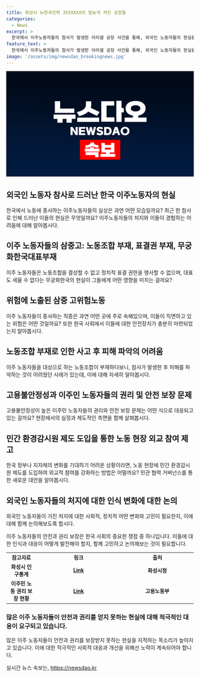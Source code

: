 ```yaml
---
title: 화성시 뉴한국인력 355XXXX의 밤늦게 켜진 공장들
categories:
  - News
excerpt: >
  한국에서 이주노동자들의 참사가 발생한 아리셀 공장 사건을 통해, 외국인 노동자들의 현실을 드러냈다. 이들은 노동조합이 없어 목소리를 내지 못하고, 산재와 고용보험 혜택도 받지 못하며, 안전 점검도 이뤄지지 않았다. 이주노동자들은 노동조합, 대표자가 없어 산재 사고 후의 상황 파악이 불가능하고, 안전장치 마련에도 불이익을 겪고 있다. 이러한 상황에서 노동조합 조직률이 미미한 외국인 노동자들은 안전사고에 취약하며, 이에 대한 조치가 필요하다는 주장이 제기되고 있다. 
feature_text: >
  한국에서 이주노동자들의 참사가 발생한 아리셀 공장 사건을 통해, 외국인 노동자들의 현실을 드러냈다. 이들은 노동조합이 없어 목소리를 내지 못하고, 산재와 고용보험 혜택도 받지 못하며, 안전 점검도 이뤄지지 않았다. 이주노동자들은 노동조합, 대표자가 없어 산재 사고 후의 상황 파악이 불가능하고, 안전장치 마련에도 불이익을 겪고 있다. 이러한 상황에서 노동조합 조직률이 미미한 외국인 노동자들은 안전사고에 취약하며, 이에 대한 조치가 필요하다는 주장이 제기되고 있다. 
image: '/assets/img/newsdao_breakingnews.jpg'
---
```


<p><img src="/assets/img/newsdao_breakingnews.jpg" alt="koreaapp 속보" /></p>

<h2 data-ke-size="size26">외국인 노동자 참사로 드러난 한국 이주노동자의 현실</h2>

<p data-ke-size="size16">한국에서 노동에 종사하는 이주노동자들의 실상은 과연 어떤 모습일까요? 최근 한 참사로 인해 드러난 이들의 현실은 무엇일까요? 이주노동자들의 처지와 이들이 경험하는 어려움에 대해 알아봅시다.</p>

<h2 data-ke-size="size24">이주 노동자들의 삼중고: 노동조합 부재, 표결권 부재, 무궁화한국대표부재</h2>

<p data-ke-size="size16">이주 노동자들은 노동조합을 결성할 수 없고 정치적 표결 권한을 행사할 수 없으며, 대표도 세울 수 없다는 무궁화한국의 현실이 그들에게 어떤 영향을 미치는 걸까요?</p>

<h2 data-ke-size="size24">위험에 노출된 삼중 고위험노동</h2>

<p data-ke-size="size16">이주 노동자들이 종사하는 직종은 과연 어떤 곳에 주로 속해있으며, 이들이 직면하고 있는 위험은 어떤 것일까요? 또한 한국 사회에서 이들에 대한 안전장치가 충분히 마련되었는지 알아봅시다.</p>

<h2 data-ke-size="size24">노동조합 부재로 인한 사고 후 피해 파악의 어려움</h2>

<p data-ke-size="size16">이주 노동자들을 대상으로 하는 노동조합이 부재하다보니, 참사가 발생한 후 피해를 파악하는 것이 어려웠던 사례가 있는데, 이에 대해 자세히 알아봅시다.</p>

<h2 data-ke-size="size24">고용불안정성과 이주민 노동자들의 권리 및 안전 보장 문제</h2>

<p data-ke-size="size16">고용불안정성이 높은 이주민 노동자들의 권리와 안전 보장 문제는 어떤 식으로 대응되고 있는 걸까요? 현장에서의 실정과 제도적인 측면을 함께 살펴봅시다.</p>

<h2 data-ke-size="size24">민간 환경감시원 제도 도입을 통한 노동 현장 외교 참여 제고</h2>

<p data-ke-size="size16">한국 정부나 지자체의 변화를 기대하기 어려운 상황이라면, 노동 현장에 민간 환경감시원 제도를 도입하여 외교적 참여를 강화하는 방법은 어떨까요? 민관 협력 거버넌스를 통한 새로운 대안을 알아봅시다.</p>

<h2 data-ke-size="size24">외국인 노동자들의 처지에 대한 인식 변화에 대한 논의</h2>

<p data-ke-size="size16">외국인 노동자들이 가진 처지에 대한 사회적, 정치적 어떤 변화와 고민이 필요한지, 이에 대해 함께 논의해보도록 합시다. </p>

<p data-ke-size="size16">이주 노동자들의 안전과 권리 보장은 한국 사회의 중요한 쟁점 중 하나입니다. 이들에 대한 인식과 대응이 어떻게 발전해야 할지, 함께 고민하고 논의해보는 것이 필요합니다.</p>

<table>
    <colgroup>
        <col width="149">
        <col width="461">
        <col width="410">
    </colgroup>
    <tbody>
        <tr>
            <td style="text-align: center; height: 17px;"><b>참고자료</b></td>
            <td style="text-align: center; height: 17px;"><b>링크</b></td>
            <td style="text-align: center; height: 17px;"><b>출처</b></td>
        </tr>
        <tr>
            <td style="text-align: center; height: 17px;"><b>화성시 인구통계</b></td>
            <td style="text-align: center; height: 17px;"><b><a href="https://www.hscity.go.kr/www/index.do">Link</a></b></td>
            <td style="text-align: center; height: 17px;"><b>화성시청</b></td>
        </tr>
        <tr>
            <td style="text-align: center; height: 17px;"><b>이주민 노동 권리 보장 현황</b></td>
            <td style="text-align: center; height: 17px;"><b><a href="https://www.moel.go.kr/">Link</a></b></td>
            <td style="text-align: center; height: 17px;"><b>고용노동부</b></td>
        </tr>
    </tbody>
</table>

<h3 data-ke-size="size24">많은 이주 노동자들이 안전과 권리를 얻지 못하는 현실에 대해 적극적인 대응이 요구되고 있습니다.</h3>

<p data-ke-size="size16">많은 이주 노동자들이 안전과 권리를 보장받지 못하는 현실을 지적하는 목소리가 높아지고 있습니다. 이에 대한 적극적인 사회적 대응과 개선을 위해선 노력이 계속되어야 합니다.</p>
실시간 뉴스 속보는, <a href="https://newsdao.kr" rel="dofollow">https://newsdao.kr</a>


